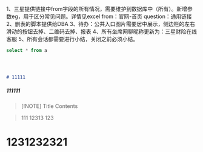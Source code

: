 1、三星提供链接中from字段的所有情况，需要维护到数据库中（所有）。新增参数eg，用于区分常见问题。详情见excel
		from：官网-首页
		question：通用链接		
2、删表的脚本提供给DBA
3、待办：公共入口图片需要居中展示，侧边栏的左右滑动的按钮去掉、二维码去掉、报表
4、所有坐席网聊昵称更新为：三星财险在线客服
5、所有会话都需要进行小结，关闭之前必须小结。


```SQL
select * from a
```

```GROOVY

```

```js


```

```text

```

```md
# 11111


```

##### 111111


> [!NOTE] Title
> Contents

>111
>12313
>123




# 1231232321

